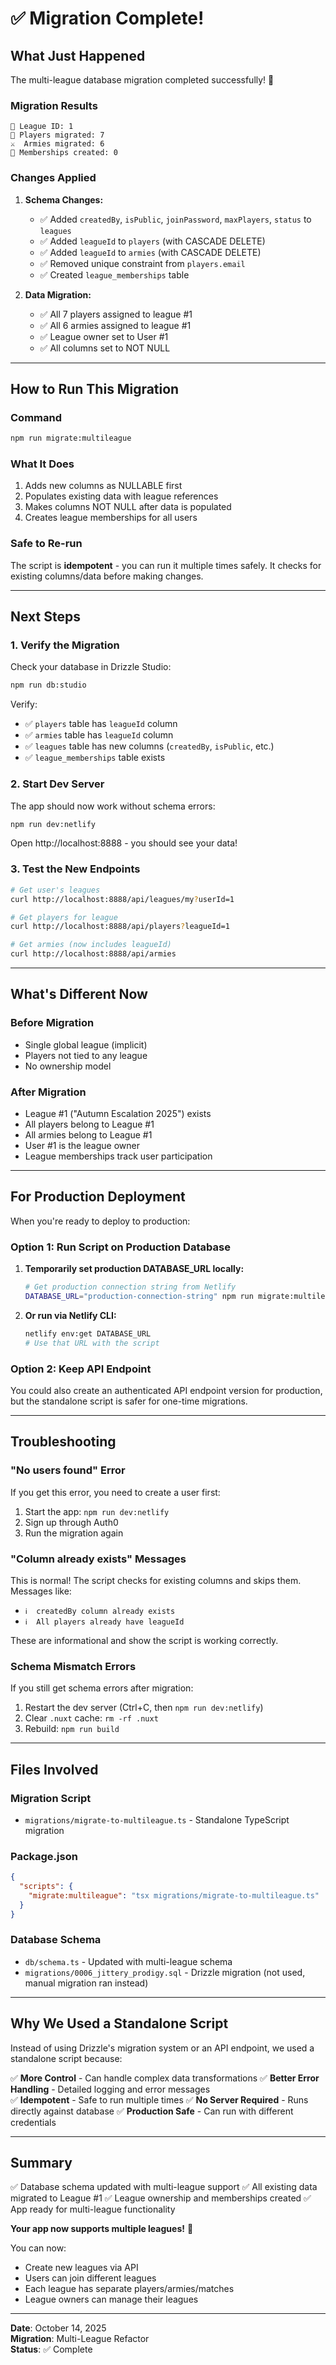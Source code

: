 # ✅ Migration Complete!

## What Just Happened

The multi-league database migration completed successfully! 🎉

### Migration Results

```
📍 League ID: 1
👥 Players migrated: 7
⚔️  Armies migrated: 6
🔗 Memberships created: 0
```

### Changes Applied

1. **Schema Changes:**
   - ✅ Added `createdBy`, `isPublic`, `joinPassword`, `maxPlayers`, `status` to `leagues`
   - ✅ Added `leagueId` to `players` (with CASCADE DELETE)
   - ✅ Added `leagueId` to `armies` (with CASCADE DELETE)
   - ✅ Removed unique constraint from `players.email`
   - ✅ Created `league_memberships` table

2. **Data Migration:**
   - ✅ All 7 players assigned to league #1
   - ✅ All 6 armies assigned to league #1
   - ✅ League owner set to User #1
   - ✅ All columns set to NOT NULL

---

## How to Run This Migration

### Command
```bash
npm run migrate:multileague
```

### What It Does
1. Adds new columns as NULLABLE first
2. Populates existing data with league references
3. Makes columns NOT NULL after data is populated
4. Creates league memberships for all users

### Safe to Re-run
The script is **idempotent** - you can run it multiple times safely. It checks for existing columns/data before making changes.

---

## Next Steps

### 1. Verify the Migration

Check your database in Drizzle Studio:
```bash
npm run db:studio
```

Verify:
- ✅ `players` table has `leagueId` column
- ✅ `armies` table has `leagueId` column
- ✅ `leagues` table has new columns (`createdBy`, `isPublic`, etc.)
- ✅ `league_memberships` table exists

### 2. Start Dev Server

The app should now work without schema errors:
```bash
npm run dev:netlify
```

Open http://localhost:8888 - you should see your data!

### 3. Test the New Endpoints

```bash
# Get user's leagues
curl http://localhost:8888/api/leagues/my?userId=1

# Get players for league
curl http://localhost:8888/api/players?leagueId=1

# Get armies (now includes leagueId)
curl http://localhost:8888/api/armies
```

---

## What's Different Now

### Before Migration
- Single global league (implicit)
- Players not tied to any league
- No ownership model

### After Migration
- League #1 ("Autumn Escalation 2025") exists
- All players belong to League #1
- All armies belong to League #1
- User #1 is the league owner
- League memberships track user participation

---

## For Production Deployment

When you're ready to deploy to production:

### Option 1: Run Script on Production Database

1. **Temporarily set production DATABASE_URL locally:**
   ```bash
   # Get production connection string from Netlify
   DATABASE_URL="production-connection-string" npm run migrate:multileague
   ```

2. **Or run via Netlify CLI:**
   ```bash
   netlify env:get DATABASE_URL
   # Use that URL with the script
   ```

### Option 2: Keep API Endpoint

You could also create an authenticated API endpoint version for production, but the standalone script is safer for one-time migrations.

---

## Troubleshooting

### "No users found" Error

If you get this error, you need to create a user first:
1. Start the app: `npm run dev:netlify`
2. Sign up through Auth0
3. Run the migration again

### "Column already exists" Messages

This is normal! The script checks for existing columns and skips them. Messages like:
- `ℹ️  createdBy column already exists`
- `ℹ️  All players already have leagueId`

These are informational and show the script is working correctly.

### Schema Mismatch Errors

If you still get schema errors after migration:
1. Restart the dev server (Ctrl+C, then `npm run dev:netlify`)
2. Clear `.nuxt` cache: `rm -rf .nuxt`
3. Rebuild: `npm run build`

---

## Files Involved

### Migration Script
- `migrations/migrate-to-multileague.ts` - Standalone TypeScript migration

### Package.json
```json
{
  "scripts": {
    "migrate:multileague": "tsx migrations/migrate-to-multileague.ts"
  }
}
```

### Database Schema
- `db/schema.ts` - Updated with multi-league schema
- `migrations/0006_jittery_prodigy.sql` - Drizzle migration (not used, manual migration ran instead)

---

## Why We Used a Standalone Script

Instead of using Drizzle's migration system or an API endpoint, we used a standalone script because:

✅ **More Control** - Can handle complex data transformations
✅ **Better Error Handling** - Detailed logging and error messages  
✅ **Idempotent** - Safe to run multiple times
✅ **No Server Required** - Runs directly against database
✅ **Production Safe** - Can run with different credentials

---

## Summary

✅ Database schema updated with multi-league support
✅ All existing data migrated to League #1
✅ League ownership and memberships created
✅ App ready for multi-league functionality

**Your app now supports multiple leagues!** 🎉

You can now:
- Create new leagues via API
- Users can join different leagues
- Each league has separate players/armies/matches
- League owners can manage their leagues

---

**Date**: October 14, 2025  
**Migration**: Multi-League Refactor  
**Status**: ✅ Complete
